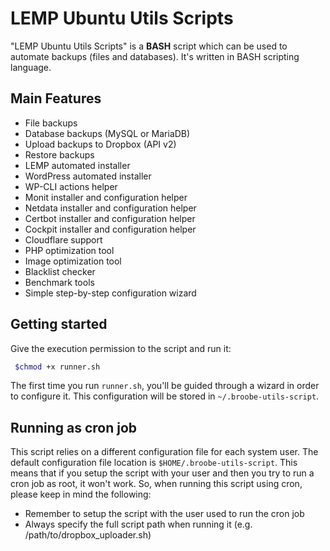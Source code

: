 # LEMP Ubuntu Utils Scripts

"LEMP Ubuntu Utils Scripts" is a **BASH** script which can be used to automate backups (files and databases).
It's written in BASH scripting language.

## Main Features

* File backups
* Database backups (MySQL or MariaDB)
* Upload backups to Dropbox (API v2)
* Restore backups
* LEMP automated installer
* WordPress automated installer
* WP-CLI actions helper
* Monit installer and configuration helper
* Netdata installer and configuration helper
* Certbot installer and configuration helper
* Cockpit installer and configuration helper
* Cloudflare support
* PHP optimization tool
* Image optimization tool
* Blacklist checker
* Benchmark tools
* Simple step-by-step configuration wizard

## Getting started

Give the execution permission to the script and run it:

```bash
 $chmod +x runner.sh
```

The first time you run `runner.sh`, you'll be guided through a wizard in order to configure it. This configuration will be stored in `~/.broobe-utils-script`.

## Running as cron job
This script relies on a different configuration file for each system user. The default configuration file location is `$HOME/.broobe-utils-script`.
This means that if you setup the script with your user and then you try to run a cron job as root, it won't work.
So, when running this script using cron, please keep in mind the following:
* Remember to setup the script with the user used to run the cron job
* Always specify the full script path when running it (e.g.  /path/to/dropbox_uploader.sh)
